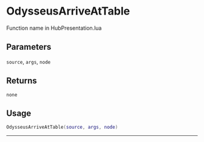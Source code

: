 # OdysseusArriveAtTable
Function name in HubPresentation.lua
## Parameters
`source`, `args`, `node`
## Returns
`none`
## Usage
```lua
OdysseusArriveAtTable(source, args, node)
```
---
